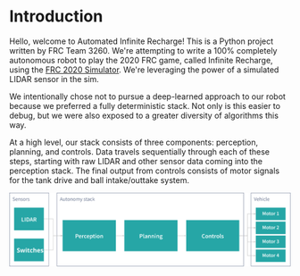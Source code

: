 # Introduction #

Hello, welcome to Automated Infinite Recharge! This is a Python project written by FRC Team 3260. We're attempting to
write a 100% completely autonomous robot to play the 2020 FRC game, called Infinite Recharge, using the [FRC 2020
Simulator](https://github.com/ptkinvent/frcsim2020). We're leveraging the power of a simulated LIDAR sensor in the sim.

We intentionally chose not to pursue a deep-learned approach to our robot because we preferred a fully deterministic
stack. Not only is this easier to debug, but we were also exposed to a greater diversity of algorithms this way.

At a high level, our stack consists of three components: perception, planning, and controls. Data travels sequentially
through each of these steps, starting with raw LIDAR and other sensor data coming into the perception stack. The final
output from controls consists of motor signals for the tank drive and ball intake/outtake system.

![A high-level overview of our autonomy stack](img/autonomy-stack.svg)
